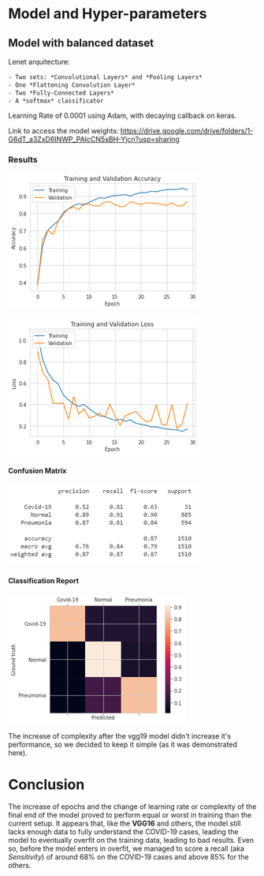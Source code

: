 # Model and Hyper-parameters


<!-- Model -->

## Model with balanced dataset

 Lenet arquitecture:
    
    - Two sets: *Convolutional Layers* and *Pooling Layers*
    - One *Flattening Convolution Layer*
    - Two *Fully-Connected Layers*
    - A *softmax* classificator

Learning Rate of 0.0001 using Adam, with decaying callback on keras.

Link to access the model weights: https://drive.google.com/drive/folders/1-G6dT_a3ZxD6INWP_PAIcCN5sBH-Yjcn?usp=sharing



### Results

![Accuracy during Training](acc_lenet.png "Accuracy during Training")

![Loss during Training](loss_lenet.png "Loss during Training")


#### Confusion Matrix
![Confusion Matrix](lenet_cr.png "Confusion Matrix")

#### Classification Report
![Classification Report](lenet_cm.png "Classification Report")

The increase of complexity after the vgg19 model didn't increase it's performance, so we decided to keep it simple (as it was demonstrated here).


# Conclusion

The increase of epochs and the change of learning rate or complexity of the final end of the model proved to perform equal or worst in training than the current setup.
It appears that, like the __VGG16__ and others, the model still lacks enough data to fully understand the COVID-19 cases, leading the model to eventually overfit on the training data, leading to bad results. Even so, before the model enters in overfit, we managed to score a recall (aka *Sensitivity*) of around 68% on the COVID-19 cases and above 85% for the others.

